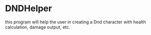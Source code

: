 # DNDHelper
this program will help the user in creating a Dnd character with health calculation, damage output, etc.
